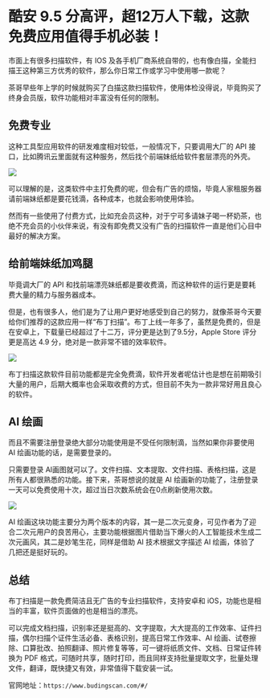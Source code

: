 # 酷安 9.5 分高评，超12万人下载，这款免费应用值得手机必装！

市面上有很多扫描软件，有 IOS 及各手机厂商系统自带的，也有像白描，全能扫描王这种第三方优秀的软件，那么你日常工作或学习中使用哪一款呢？

茶哥早些年上学的时候就购买了白描这款扫描软件，使用体检没得说，毕竟购买了终身会员版，软件功能相对丰富没有任何的限制。

## 免费专业

这种工具型应用软件的研发难度相对较低，一般情况下，只要调用大厂的 API 接口，比如腾讯云里面就有这种服务，然后找个前端妹纸给软件套层漂亮的外壳。

![](https://hediancha-1312143060.cos.ap-shanghai.myqcloud.com/202306171108183.png)

可以理解的是，这类软件中主打免费的呢，但会有广告的烦恼，毕竟人家租服务器请前端妹纸都是要花钱滴，各种成本，也就会影响使用体验。

然而有一些使用了付费方式，比如充会员这种，对于宁可多请妹子喝一杯奶茶，也绝不充会员的小伙伴来说，有没有即免费又没有广告的扫描软件一直是他们心目中最好的解决方案。

## 给前端妹纸加鸡腿

毕竟调大厂的 API 和找前端漂亮妹纸都是要收费滴，而这种软件的运行更是要耗费大量的精力与服务器成本。

但是，也有很多人，他们是为了让用户更好地感受到自己的努力，就像茶哥今天要给你们推荐的这款应用一样“布丁扫描”。布丁上线一年多了，虽然是免费的，但是在安卓上，下载量已经超过了十二万，评分更是达到了9.5分，Apple Store 评分更是高达 4.9 分，绝对是一款非常不错的效率软件。

![](https://hediancha-1312143060.cos.ap-shanghai.myqcloud.com/202306171108976.png)



布丁扫描这款软件目前功能都是完全免费滴，软件开发者呢估计也是想在前期吸引大量的用户，后期大概率也会采取收费的方式，但目前不失为一款非常好用且良心的软件。

## AI 绘画

而且不需要注册登录绝大部分功能使用是不受任何限制滴，当然如果你非要使用 AI 绘画功能的话，是需要登录的。

只需要登录 AI画图就可以了。文件扫描、文本提取、文件扫描、表格扫描，这是所有人都很熟悉的功能。接下来，茶哥想说的就是 AI 绘画新的功能了，注册登录一天可以免费使用十次，超过当日次数系统会在0点刷新使用次数。

![](https://hediancha-1312143060.cos.ap-shanghai.myqcloud.com/202306171108404.png)

AI 绘画这块功能主要分为两个版本的内容，其一是二次元变身，可见作者为了迎合二次元用户的良苦用心，主要功能根据图片借助当下爆火的人工智能技术生成二次元画风，其二是妙笔生花，同样是借助 AI 技术根据文字描述 AI 绘画，体验了几把还是挺好玩的。

## 总结

布丁扫描是一款免费简洁且无广告的专业扫描软件，支持安卓和 iOS，功能也是相当的丰富，软件页面做的也是相当的漂亮。

可以完成文档扫描，识别率还是挺高的、文字提取，大大提高的工作效率、证件扫描，偶尔扫描个证件生活必备、表格识别，提高日常工作效率、AI 绘画、试卷擦除、口算批改、拍照翻译、照片修复等等，可一键将纸质文件、文档、日常证件转换为 PDF 格式，可随时共享，随时打印，而且同样支持批量提取文字，批量处理文件，翻译，既快捷又有效，非常值得下载安装一试。

官网地址：`https://www.budingscan.com/#/`